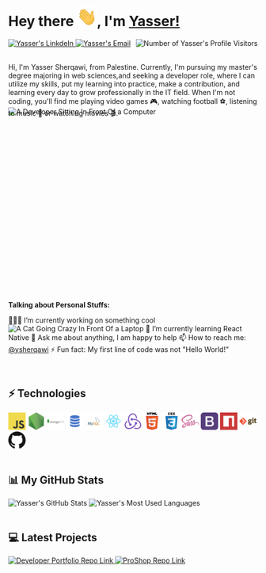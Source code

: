 # Hey there <img src="https://github.com/ysherqawi/ysherqawi/blob/master/images/wave.gif" alt="Waving Hand" width="40">, I'm [Yasser!](https://ysherqawi.github.io)

<img src="https://visitor-badge.laobi.icu/badge?page_id=ysherqawi.ysherqawi" alt="Number of Yasser's Profile Visitors" align="right" />

<div align="left">
  <a href="https://www.linkedin.com/in/ysherqawi">
    <img src="https://cdn.jsdelivr.net/npm/simple-icons@v3/icons/linkedin.svg" alt="Yasser's LinkdeIn" width="30"/>
  </a>
  <a href="mailto:ysherqawi@gmail.com">
    <img src="https://cdn.jsdelivr.net/npm/simple-icons@v3/icons/gmail.svg" alt="Yasser's Email" width="30" />
  </a>
</div>

<br/>

<p align="left">
Hi, I'm Yasser Sherqawi, from Palestine. Currently, I'm pursuing my master's degree majoring in web sciences,and seeking a developer role, where I can utilize my skills, put my learning into practice, make a contribution, and learning every day to grow professionally in the IT field. When I'm not coding, you'll find me playing video games 🎮, watching football ⚽, listening to music 🎼 or watching movies 🎬.
</p>

<img src="https://github.com/ysherqawi/ysherqawi/blob/master//developer.gif" alt="A Developer Sitting In Front Of a Computer" style="margin-top:-40px" align="right" width="550" height="390"  />

<br/>

**Talking about Personal Stuffs:**

<div align="left">

👨🏽‍💻 I’m currently working on something cool <img src="https://media.giphy.com/media/WUlplcMpOCEmTGBtBW/giphy.gif" alt="A Cat Going Crazy In Front Of a Laptop" width="40">
📝  I’m currently learning React Native
💬  Ask me about anything, I am happy to help
📫  How to reach me: [@ysherqawi](https://www.linkedin.com/in/ysherqawi/)
⚡ Fun fact: My first line of code was not "Hello World!"

</div>

<br/>

## ⚡ Technologies

<div>
  <img src="https://raw.githubusercontent.com/github/explore/80688e429a7d4ef2fca1e82350fe8e3517d3494d/topics/javascript/javascript.png" alt="JavaScript Icon" width="35">
  <img src="https://raw.githubusercontent.com/github/explore/80688e429a7d4ef2fca1e82350fe8e3517d3494d/topics/nodejs/nodejs.png" alt="NodeJs Icon" width="35">
  <img src="https://raw.githubusercontent.com/github/explore/80688e429a7d4ef2fca1e82350fe8e3517d3494d/topics/mongodb/mongodb.png" alt="MongoDB Icon" width="35">
  <img src="https://raw.githubusercontent.com/github/explore/80688e429a7d4ef2fca1e82350fe8e3517d3494d/topics/sql/sql.png" alt="SQL Icon" width="35">
  <img src="https://raw.githubusercontent.com/github/explore/80688e429a7d4ef2fca1e82350fe8e3517d3494d/topics/mysql/mysql.png" alt="MYSQL Icon" width="35" />
  <img src="https://raw.githubusercontent.com/github/explore/80688e429a7d4ef2fca1e82350fe8e3517d3494d/topics/react/react.png" alt="React Icon" width="35">
  <img src="https://raw.githubusercontent.com/github/explore/80688e429a7d4ef2fca1e82350fe8e3517d3494d/topics/redux/redux.png" alt="Redux Icon" width="35">
  <img src="https://raw.githubusercontent.com/github/explore/80688e429a7d4ef2fca1e82350fe8e3517d3494d/topics/html/html.png" alt="HTML Icon" width="35">
  <img src="https://raw.githubusercontent.com/github/explore/80688e429a7d4ef2fca1e82350fe8e3517d3494d/topics/css/css.png" alt="CSS Icon" width="35">
  <img src="https://raw.githubusercontent.com/github/explore/80688e429a7d4ef2fca1e82350fe8e3517d3494d/topics/sass/sass.png" alt="SASS Icon" width="35">
  <img src="https://raw.githubusercontent.com/github/explore/80688e429a7d4ef2fca1e82350fe8e3517d3494d/topics/bootstrap/bootstrap.png" alt="Bootstrap Icon" width="35">
  <img src="https://raw.githubusercontent.com/github/explore/80688e429a7d4ef2fca1e82350fe8e3517d3494d/topics/npm/npm.png" alt="NPM Icon" width="35">
  <img src="https://raw.githubusercontent.com/github/explore/80688e429a7d4ef2fca1e82350fe8e3517d3494d/topics/git/git.png" alt="GIT Icon" width="35">
  <img src="https://raw.githubusercontent.com/github/explore/78df643247d429f6cc873026c0622819ad797942/topics/github/github.png" alt="Github Icon" width="35"/>
</div>

<br/>

## 📊 My GitHub Stats

<div align="left">
  <img alt="Yasser's GitHub Stats" src="https://github-readme-stats.vercel.app/api?username=ysherqawi&count_private=true&show_icons=true" />
  <img alt="Yasser's Most Used Languages" src="https://github-readme-stats.vercel.app/api/top-langs/?username=ysherqawi" />
</div>

<br/>

## 💻 Latest Projects

<div align="left">
  <a href="https://github.com/ysherqawi/developer-portfolio">
    <img alt="Developer Portfolio Repo Link" src="https://github-readme-stats.vercel.app/api/pin/?username=ysherqawi&repo=developer-portfolio" />
  </a>
  <a href="https://github.com/ysherqawi/proshop">
    <img alt="ProShop Repo Link" src="https://github-readme-stats.vercel.app/api/pin/?username=ysherqawi&repo=proshop" />
  </a>
</div>
